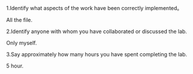 1.Identify what aspects of the work have been correctly implemented。


All the file.

2.Identify anyone with whom you have collaborated or discussed the lab.


Only myself.

3.Say approximately how many hours you have spent completing the lab.


5 hour.
